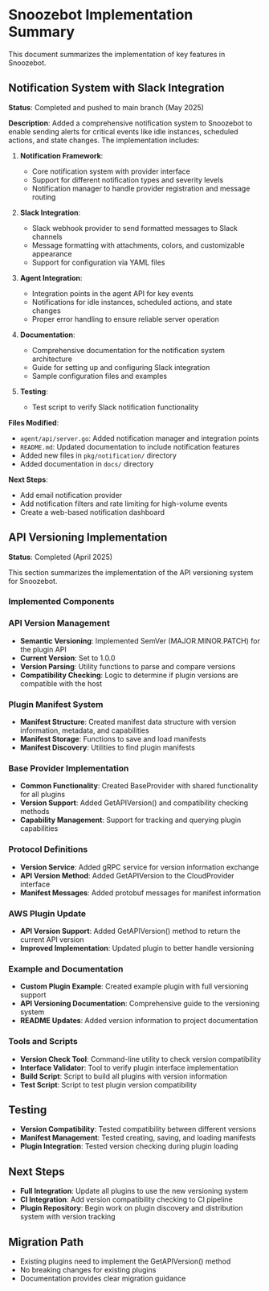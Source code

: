 # Snoozebot Implementation Summary

This document summarizes the implementation of key features in Snoozebot.

## Notification System with Slack Integration

**Status**: Completed and pushed to main branch (May 2025)

**Description**: Added a comprehensive notification system to Snoozebot to enable sending alerts for critical events like idle instances, scheduled actions, and state changes. The implementation includes:

1. **Notification Framework**:
   - Core notification system with provider interface
   - Support for different notification types and severity levels
   - Notification manager to handle provider registration and message routing

2. **Slack Integration**:
   - Slack webhook provider to send formatted messages to Slack channels
   - Message formatting with attachments, colors, and customizable appearance
   - Support for configuration via YAML files

3. **Agent Integration**:
   - Integration points in the agent API for key events
   - Notifications for idle instances, scheduled actions, and state changes
   - Proper error handling to ensure reliable server operation

4. **Documentation**:
   - Comprehensive documentation for the notification system architecture
   - Guide for setting up and configuring Slack integration
   - Sample configuration files and examples

5. **Testing**:
   - Test script to verify Slack notification functionality

**Files Modified**:
- `agent/api/server.go`: Added notification manager and integration points
- `README.md`: Updated documentation to include notification features
- Added new files in `pkg/notification/` directory
- Added documentation in `docs/` directory

**Next Steps**:
- Add email notification provider
- Add notification filters and rate limiting for high-volume events
- Create a web-based notification dashboard

## API Versioning Implementation

**Status**: Completed (April 2025)

This section summarizes the implementation of the API versioning system for Snoozebot.

### Implemented Components

### API Version Management

- **Semantic Versioning**: Implemented SemVer (MAJOR.MINOR.PATCH) for the plugin API
- **Current Version**: Set to 1.0.0
- **Version Parsing**: Utility functions to parse and compare versions
- **Compatibility Checking**: Logic to determine if plugin versions are compatible with the host

### Plugin Manifest System

- **Manifest Structure**: Created manifest data structure with version information, metadata, and capabilities
- **Manifest Storage**: Functions to save and load manifests
- **Manifest Discovery**: Utilities to find plugin manifests

### Base Provider Implementation

- **Common Functionality**: Created BaseProvider with shared functionality for all plugins
- **Version Support**: Added GetAPIVersion() and compatibility checking methods
- **Capability Management**: Support for tracking and querying plugin capabilities

### Protocol Definitions

- **Version Service**: Added gRPC service for version information exchange
- **API Version Method**: Added GetAPIVersion to the CloudProvider interface
- **Manifest Messages**: Added protobuf messages for manifest information

### AWS Plugin Update

- **API Version Support**: Added GetAPIVersion() method to return the current API version
- **Improved Implementation**: Updated plugin to better handle versioning

### Example and Documentation

- **Custom Plugin Example**: Created example plugin with full versioning support
- **API Versioning Documentation**: Comprehensive guide to the versioning system
- **README Updates**: Added version information to project documentation

### Tools and Scripts

- **Version Check Tool**: Command-line utility to check version compatibility
- **Interface Validator**: Tool to verify plugin interface implementation
- **Build Script**: Script to build all plugins with version information
- **Test Script**: Script to test plugin version compatibility

## Testing

- **Version Compatibility**: Tested compatibility between different versions
- **Manifest Management**: Tested creating, saving, and loading manifests
- **Plugin Integration**: Tested version checking during plugin loading

## Next Steps

- **Full Integration**: Update all plugins to use the new versioning system
- **CI Integration**: Add version compatibility checking to CI pipeline
- **Plugin Repository**: Begin work on plugin discovery and distribution system with version tracking

## Migration Path

- Existing plugins need to implement the GetAPIVersion() method
- No breaking changes for existing plugins
- Documentation provides clear migration guidance